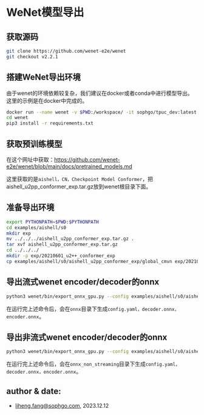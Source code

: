 
# WeNet模型导出
 
## 获取源码
```bash
git clone https://github.com/wenet-e2e/wenet
git checkout v2.2.1
```

## 搭建WeNet导出环境
由于wenet的环境依赖较复杂，我们建议在docker或者conda中进行模型导出。
这里的示例是在docker中完成的。
```bash
docker run --name wenet -v $PWD:/workspace/ -it sophgo/tpuc_dev:latest
cd wenet
pip3 install -r requirements.txt
```
## 获取预训练模型
在这个网址中获取：https://github.com/wenet-e2e/wenet/blob/main/docs/pretrained_models.md

这里获取的是`aishell，CN，Checkpoint Model Conformer`，把aishell_u2pp_conformer_exp.tar.gz放到wenet根目录下面。

## 准备导出环境
```bash
export PYTHONPATH=$PWD:$PYTHONPATH
cd examples/aishell/s0
mkdir exp
mv ../../../aishell_u2pp_conformer_exp.tar.gz .
tar xvf aishell_u2pp_conformer_exp.tar.gz
cd ../../../
mkdir -p exp/20210601_u2++_conformer_exp
cp examples/aishell/s0/aishell_u2pp_conformer_exp/global_cmvn exp/20210601_u2++_conformer_exp/
```

## 导出流式wenet encoder/decoder的onnx
```bash
python3 wenet/bin/export_onnx_gpu.py --config examples/aishell/s0/aishell_u2pp_conformer_exp/train.yaml --checkpoint examples/aishell/s0/aishell_u2pp_conformer_exp/final.pt --output_onnx_dir ./onnx --num_decoding_left_chunks 5 --reverse_weight 0.3 --streaming
```
在运行完上述命令后，会在`onnx`目录下生成`config.yaml，decoder.onnx，encoder.onnx`。

## 导出非流式wenet encoder/decoder的onnx
```bash
python3 wenet/bin/export_onnx_gpu.py --config examples/aishell/s0/aishell_u2pp_conformer_exp/train.yaml --checkpoint examples/aishell/s0/aishell_u2pp_conformer_exp/final.pt --output_onnx_dir ./onnx_non_streaming --num_decoding_left_chunks 5 --reverse_weight 0.3
```
在运行完上述命令后，会在`onnx_non_streaming`目录下生成`config.yaml，decoder.onnx，encoder.onnx`。


## author & date: 
 - liheng.fang@sophgo.com, 2023.12.12